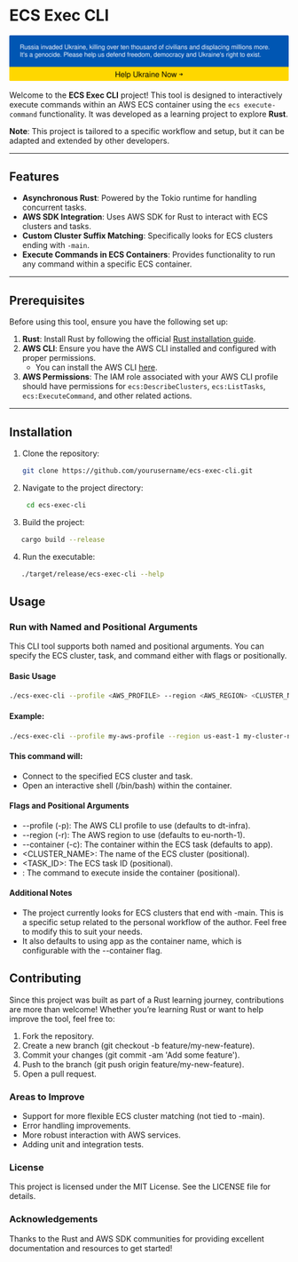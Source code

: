 # ECS Exec CLI

[![SWUbanner](https://raw.githubusercontent.com/vshymanskyy/StandWithUkraine/main/banner2-direct.svg)](https://github.com/vshymanskyy/StandWithUkraine/blob/main/docs/README.md)

Welcome to the **ECS Exec CLI** project! This tool is designed to interactively execute commands within an AWS ECS
container using the `ecs execute-command` functionality. It was developed as a learning project to explore **Rust**.

**Note**: This project is tailored to a specific workflow and setup, but it can be adapted and extended by other
developers.

---

## Features

- **Asynchronous Rust**: Powered by the Tokio runtime for handling concurrent tasks.
- **AWS SDK Integration**: Uses AWS SDK for Rust to interact with ECS clusters and tasks.
- **Custom Cluster Suffix Matching**: Specifically looks for ECS clusters ending with `-main`.
- **Execute Commands in ECS Containers**: Provides functionality to run any command within a specific ECS container.

---

## Prerequisites

Before using this tool, ensure you have the following set up:

1. **Rust**: Install Rust by following the official [Rust installation guide](https://www.rust-lang.org/tools/install).
2. **AWS CLI**: Ensure you have the AWS CLI installed and configured with proper permissions.
    - You can install the AWS CLI [here](https://docs.aws.amazon.com/cli/latest/userguide/install-cliv2.html).
3. **AWS Permissions**: The IAM role associated with your AWS CLI profile should have permissions for
   `ecs:DescribeClusters`, `ecs:ListTasks`, `ecs:ExecuteCommand`, and other related actions.

---

## Installation

1. Clone the repository:
   ```bash
   git clone https://github.com/yourusername/ecs-exec-cli.git
   ```

2. Navigate to the project directory:
   ```bash
    cd ecs-exec-cli
    ```

3. Build the project:

```bash
   cargo build --release
   ```

4. Run the executable:

```bash
   ./target/release/ecs-exec-cli --help
   ```

## Usage

### Run with Named and Positional Arguments

This CLI tool supports both named and positional arguments. You can specify the ECS cluster, task, and command either
with flags or positionally.

#### Basic Usage

```bash
./ecs-exec-cli --profile <AWS_PROFILE> --region <AWS_REGION> <CLUSTER_NAME> <TASK_ID> <COMMAND>
```

#### Example:

```bash
./ecs-exec-cli --profile my-aws-profile --region us-east-1 my-cluster-name my-task-id "/bin/bash"
```

#### This command will:

- Connect to the specified ECS cluster and task.
- Open an interactive shell (/bin/bash) within the container.

#### Flags and Positional Arguments

- --profile (-p): The AWS CLI profile to use (defaults to dt-infra).
- --region (-r): The AWS region to use (defaults to eu-north-1).
- --container (-c): The container within the ECS task (defaults to app).
- <CLUSTER_NAME>: The name of the ECS cluster (positional).
- <TASK_ID>: The ECS task ID (positional).
- <COMMAND>: The command to execute inside the container (positional).

#### Additional Notes

- The project currently looks for ECS clusters that end with -main. This is a specific setup related to the personal workflow of the author. Feel free to modify this to suit your needs.
- It also defaults to using app as the container name, which is configurable with the --container flag.

## Contributing

Since this project was built as part of a Rust learning journey, contributions are more than welcome! Whether you’re learning Rust or want to help improve the tool, feel free to:

 1.	Fork the repository.
 2. Create a new branch (git checkout -b feature/my-new-feature).
 3.	Commit your changes (git commit -am 'Add some feature').
 4.	Push to the branch (git push origin feature/my-new-feature).
 5.	Open a pull request.

### Areas to Improve

-	Support for more flexible ECS cluster matching (not tied to -main).
-	Error handling improvements.
-	More robust interaction with AWS services.
-	Adding unit and integration tests.

### License

This project is licensed under the MIT License. See the LICENSE file for details.

### Acknowledgements

Thanks to the Rust and AWS SDK communities for providing excellent documentation and resources to get started!